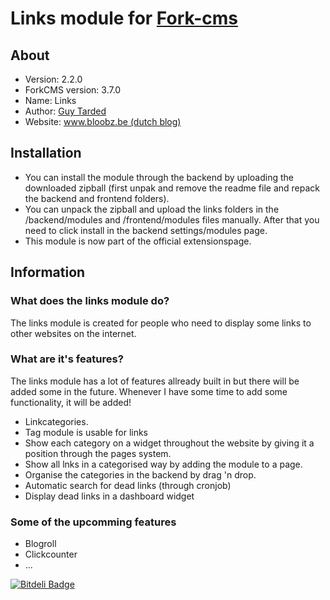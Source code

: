 # Links module for [Fork-cms](http://www.fork-cms.com)

## About
* Version: 2.2.0
* ForkCMS version: 3.7.0
* Name: Links
* Author: [Guy Tarded](http://www.bloobz.be/contact)
* Website: [www.bloobz.be (dutch blog)](http://www.bloobz.be) 

## Installation
* You can install the module through the backend by uploading the downloaded zipball (first unpak and remove the readme file and repack the backend and frontend folders).
* You can unpack the zipball and upload the links folders in the /backend/modules and /frontend/modules files manually. After that you need to click install in the backend settings/modules page.
* This module is now part of the official extensionspage.

## Information
### What does the links module do?   
The links module is created for people who need to display some links to other websites on the internet.

### What are it's features?
The links module has a lot of features allready built in but there will be added some in the future. Whenever I have some time to add some functionality, it will be added!

* Linkcategories.
* Tag module is usable for links
* Show each category on a widget throughout the website by giving it a position through the pages system.
* Show all lnks in a categorised way by adding the module to a page.
* Organise the categories in the backend by drag 'n drop.
* Automatic search for dead links (through cronjob)
* Display dead links in a dashboard widget

### Some of the upcomming features
* Blogroll
* Clickcounter
* ...


[![Bitdeli Badge](https://d2weczhvl823v0.cloudfront.net/guytarded/forkcms-links-module/trend.png)](https://bitdeli.com/free "Bitdeli Badge")

